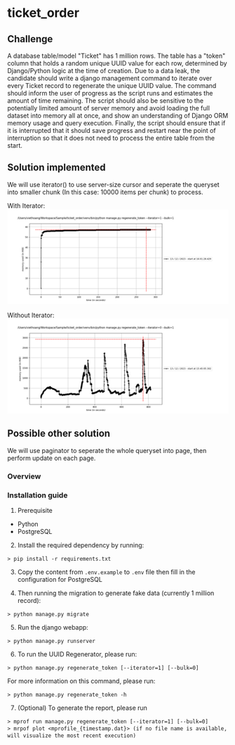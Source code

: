 # ticket_order

## Challenge
A database table/model "Ticket" has 1 million rows. The table has a "token" column that holds a random unique UUID value for each row, determined by Django/Python logic at the time of creation. Due to a data leak, the candidate should write a django management command to iterate over every Ticket record to regenerate the unique UUID value. The command should inform the user of progress as the script runs and estimates the amount of time remaining. The script should also be sensitive to the potentially limited amount of server memory and avoid loading the full dataset into memory all at once, and show an understanding of Django ORM memory usage and query execution. Finally, the script should ensure that if it is interrupted that it should save progress and restart near the point of interruption so that it does not need to process the entire table from the start.


## Solution implemented
We will use iterator() to use server-size cursor and seperate the queryset into smaller chunk (In this case: 10000 items per chunk) to process.

With Iterator:
![With Iterator](/results/with_iterator.png "With Iterator Result")


Without Iterator:
![Without Iterator](/results/without_iterator.png "Without Iterator Result")

## Possible other solution
We will use paginator to seperate the whole queryset into page, then perform update on each page.


### Overview


### Installation guide

1. Prerequisite
- Python
- PostgreSQL

2. Install the required dependency by running:

```
> pip install -r requirements.txt
```

3. Copy the content from `.env.example` to `.env` file then fill in the configuration for PostgreSQL

4. Then running the migration to generate fake data (currently 1 million record):

```
> python manage.py migrate
```

5. Run the django webapp:

```
> python manage.py runserver
```

6. To run the UUID Regenerator, please run:

```
> python manage.py regenerate_token [--iterator=1] [--bulk=0]
```

For more information on this command, please run:
```
> python manage.py regenerate_token -h
```


7. (Optional) To generate the report, please run

```
> mprof run manage.py regenerate_token [--iterator=1] [--bulk=0]
> mrpof plot <mprofile_{timestamp.dat}> (if no file name is available, will visualize the most recent execution)
```
